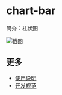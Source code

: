 # chart-bar

简介：柱状图

![截图](https://img.alicdn.com/tfs/TB1IdeWf5qAXuNjy1XdXXaYcVXa-1900-1042.png)

## 更多

* [使用说明](http://gitlab.alibaba-inc.com/ice/notes/issues/830)
* [开发规范](http://gitlab.alibaba-inc.com/ice/notes/issues/830)
